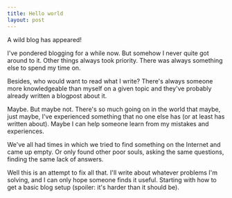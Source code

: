 ```yaml
---
title: Hello world
layout: post
---
```


A wild blog has appeared!

I've pondered blogging for a while now. But somehow I never quite got around to it. Other things always took priority. There was always something else to spend my time on.

Besides, who would want to read what I write? There's always someone more knowledgeable than myself on a given topic and they've probably already written a blogpost about it.

Maybe. But maybe not. There's so much going on in the world that maybe, just maybe, I've experienced something that no one else has (or at least has written about). Maybe I can help someone learn from my mistakes and experiences.

We've all had times in which we tried to find something on the Internet and came up empty. Or only found other poor souls, asking the same questions, finding the same lack of answers.

Well this is an attempt to fix all that. I'll write about whatever problems I'm solving, and I can only hope someone finds it useful. Starting with how to get a basic blog setup (spoiler: it's harder than it should be).

